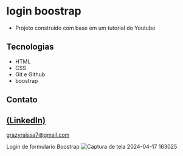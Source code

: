 # login boostrap

 - Projeto construído com base em um tutorial do Youtube

## Tecnologias

- HTML
- CSS
- Git e Github
- boostrap

## Contato
[(LinkedIn)](https://www.linkedin.com/in/grazielly-raissa-pereira-b511342b6?utm_source=share&utm_campaign=share_via&utm_content=profile&utm_medium=android_app)
-----
grazyraissa7@gmail.com

Login de formulario Boostrap
![Captura de tela 2024-04-17 163025](https://github.com/GraziellyRaissa1/loginboostrap/assets/147439694/4fd44774-0716-456d-b78e-dadcdd1e70d9)


